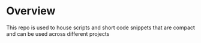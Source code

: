 # Overview

This repo is used to house scripts and short code snippets that are compact and can be used across different projects
